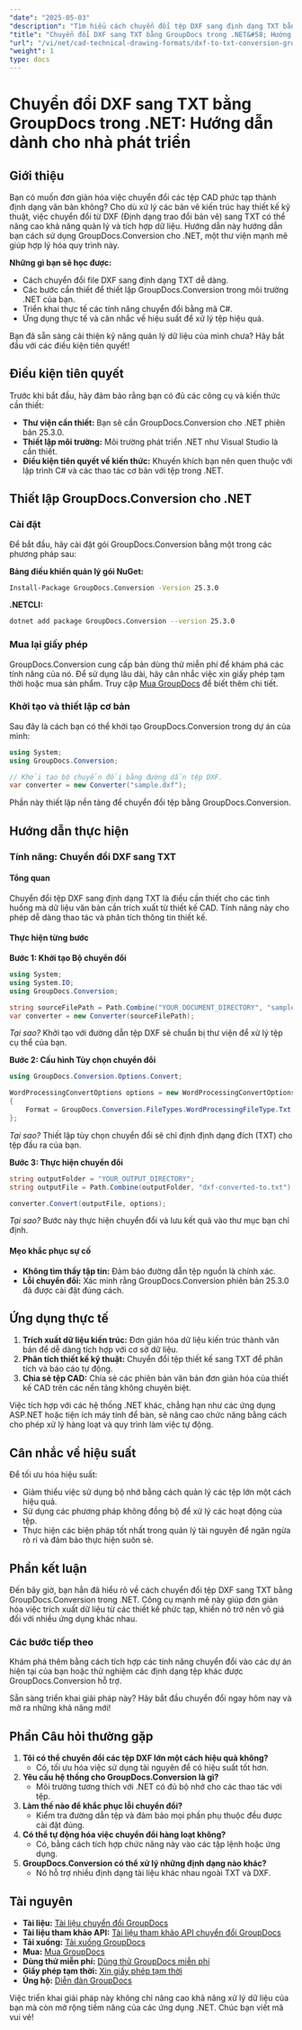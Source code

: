 ```yaml
---
"date": "2025-05-03"
"description": "Tìm hiểu cách chuyển đổi tệp DXF sang định dạng TXT bằng GroupDocs.Conversion cho .NET, hợp lý hóa việc quản lý và tích hợp dữ liệu CAD."
"title": "Chuyển đổi DXF sang TXT bằng GroupDocs trong .NET&#58; Hướng dẫn dành cho nhà phát triển"
"url": "/vi/net/cad-technical-drawing-formats/dxf-to-txt-conversion-groupdocs-net/"
"weight": 1
type: docs
---
```

# Chuyển đổi DXF sang TXT bằng GroupDocs trong .NET: Hướng dẫn dành cho nhà phát triển

## Giới thiệu

Bạn có muốn đơn giản hóa việc chuyển đổi các tệp CAD phức tạp thành định dạng văn bản không? Cho dù xử lý các bản vẽ kiến trúc hay thiết kế kỹ thuật, việc chuyển đổi từ DXF (Định dạng trao đổi bản vẽ) sang TXT có thể nâng cao khả năng quản lý và tích hợp dữ liệu. Hướng dẫn này hướng dẫn bạn cách sử dụng GroupDocs.Conversion cho .NET, một thư viện mạnh mẽ giúp hợp lý hóa quy trình này.

**Những gì bạn sẽ học được:**
- Cách chuyển đổi file DXF sang định dạng TXT dễ dàng.
- Các bước cần thiết để thiết lập GroupDocs.Conversion trong môi trường .NET của bạn.
- Triển khai thực tế các tính năng chuyển đổi bằng mã C#.
- Ứng dụng thực tế và cân nhắc về hiệu suất để xử lý tệp hiệu quả.

Bạn đã sẵn sàng cải thiện kỹ năng quản lý dữ liệu của mình chưa? Hãy bắt đầu với các điều kiện tiên quyết!

## Điều kiện tiên quyết

Trước khi bắt đầu, hãy đảm bảo rằng bạn có đủ các công cụ và kiến thức cần thiết:

- **Thư viện cần thiết:** Bạn sẽ cần GroupDocs.Conversion cho .NET phiên bản 25.3.0.
- **Thiết lập môi trường:** Môi trường phát triển .NET như Visual Studio là cần thiết.
- **Điều kiện tiên quyết về kiến thức:** Khuyến khích bạn nên quen thuộc với lập trình C# và các thao tác cơ bản với tệp trong .NET.

## Thiết lập GroupDocs.Conversion cho .NET

### Cài đặt

Để bắt đầu, hãy cài đặt gói GroupDocs.Conversion bằng một trong các phương pháp sau:

**Bảng điều khiển quản lý gói NuGet:**
```bash
Install-Package GroupDocs.Conversion -Version 25.3.0
```

**.NETCLI:**
```bash
dotnet add package GroupDocs.Conversion --version 25.3.0
```

### Mua lại giấy phép

GroupDocs.Conversion cung cấp bản dùng thử miễn phí để khám phá các tính năng của nó. Để sử dụng lâu dài, hãy cân nhắc việc xin giấy phép tạm thời hoặc mua sản phẩm. Truy cập [Mua GroupDocs](https://purchase.groupdocs.com/buy) để biết thêm chi tiết.

### Khởi tạo và thiết lập cơ bản

Sau đây là cách bạn có thể khởi tạo GroupDocs.Conversion trong dự án của mình:

```csharp
using System;
using GroupDocs.Conversion;

// Khởi tạo bộ chuyển đổi bằng đường dẫn tệp DXF.
var converter = new Converter("sample.dxf");
```

Phần này thiết lập nền tảng để chuyển đổi tệp bằng GroupDocs.Conversion.

## Hướng dẫn thực hiện

### Tính năng: Chuyển đổi DXF sang TXT

#### Tổng quan

Chuyển đổi tệp DXF sang định dạng TXT là điều cần thiết cho các tình huống mà dữ liệu văn bản cần trích xuất từ thiết kế CAD. Tính năng này cho phép dễ dàng thao tác và phân tích thông tin thiết kế.

#### Thực hiện từng bước

**Bước 1: Khởi tạo Bộ chuyển đổi**

```csharp
using System;
using System.IO;
using GroupDocs.Conversion;

string sourceFilePath = Path.Combine("YOUR_DOCUMENT_DIRECTORY", "sample.dxf");
var converter = new Converter(sourceFilePath);
```
*Tại sao?* Khởi tạo với đường dẫn tệp DXF sẽ chuẩn bị thư viện để xử lý tệp cụ thể của bạn.

**Bước 2: Cấu hình Tùy chọn chuyển đổi**

```csharp
using GroupDocs.Conversion.Options.Convert;

WordProcessingConvertOptions options = new WordProcessingConvertOptions
{
    Format = GroupDocs.Conversion.FileTypes.WordProcessingFileType.Txt
};
```
*Tại sao?* Thiết lập tùy chọn chuyển đổi sẽ chỉ định định dạng đích (TXT) cho tệp đầu ra của bạn.

**Bước 3: Thực hiện chuyển đổi**

```csharp
string outputFolder = "YOUR_OUTPUT_DIRECTORY";
string outputFile = Path.Combine(outputFolder, "dxf-converted-to.txt");

converter.Convert(outputFile, options);
```
*Tại sao?* Bước này thực hiện chuyển đổi và lưu kết quả vào thư mục bạn chỉ định.

#### Mẹo khắc phục sự cố
- **Không tìm thấy tập tin:** Đảm bảo đường dẫn tệp nguồn là chính xác.
- **Lỗi chuyển đổi:** Xác minh rằng GroupDocs.Conversion phiên bản 25.3.0 đã được cài đặt đúng cách.

## Ứng dụng thực tế

1. **Trích xuất dữ liệu kiến trúc:** Đơn giản hóa dữ liệu kiến trúc thành văn bản để dễ dàng tích hợp với cơ sở dữ liệu.
2. **Phân tích thiết kế kỹ thuật:** Chuyển đổi tệp thiết kế sang TXT để phân tích và báo cáo tự động.
3. **Chia sẻ tệp CAD:** Chia sẻ các phiên bản văn bản đơn giản hóa của thiết kế CAD trên các nền tảng không chuyên biệt.

Việc tích hợp với các hệ thống .NET khác, chẳng hạn như các ứng dụng ASP.NET hoặc tiện ích máy tính để bàn, sẽ nâng cao chức năng bằng cách cho phép xử lý hàng loạt và quy trình làm việc tự động.

## Cân nhắc về hiệu suất

Để tối ưu hóa hiệu suất:
- Giảm thiểu việc sử dụng bộ nhớ bằng cách quản lý các tệp lớn một cách hiệu quả.
- Sử dụng các phương pháp không đồng bộ để xử lý các hoạt động của tệp.
- Thực hiện các biện pháp tốt nhất trong quản lý tài nguyên để ngăn ngừa rò rỉ và đảm bảo thực hiện suôn sẻ.

## Phần kết luận

Đến bây giờ, bạn hẳn đã hiểu rõ về cách chuyển đổi tệp DXF sang TXT bằng GroupDocs.Conversion trong .NET. Công cụ mạnh mẽ này giúp đơn giản hóa việc trích xuất dữ liệu từ các thiết kế phức tạp, khiến nó trở nên vô giá đối với nhiều ứng dụng khác nhau.

### Các bước tiếp theo

Khám phá thêm bằng cách tích hợp các tính năng chuyển đổi vào các dự án hiện tại của bạn hoặc thử nghiệm các định dạng tệp khác được GroupDocs.Conversion hỗ trợ.

Sẵn sàng triển khai giải pháp này? Hãy bắt đầu chuyển đổi ngay hôm nay và mở ra những khả năng mới!

## Phần Câu hỏi thường gặp

1. **Tôi có thể chuyển đổi các tệp DXF lớn một cách hiệu quả không?**
   - Có, tối ưu hóa việc sử dụng tài nguyên để có hiệu suất tốt hơn.
2. **Yêu cầu hệ thống cho GroupDocs.Conversion là gì?**
   - Môi trường tương thích với .NET có đủ bộ nhớ cho các thao tác với tệp.
3. **Làm thế nào để khắc phục lỗi chuyển đổi?**
   - Kiểm tra đường dẫn tệp và đảm bảo mọi phần phụ thuộc đều được cài đặt đúng.
4. **Có thể tự động hóa việc chuyển đổi hàng loạt không?**
   - Có, bằng cách tích hợp chức năng này vào các tập lệnh hoặc ứng dụng.
5. **GroupDocs.Conversion có thể xử lý những định dạng nào khác?**
   - Nó hỗ trợ nhiều định dạng tài liệu khác nhau ngoài TXT và DXF.

## Tài nguyên

- **Tài liệu:** [Tài liệu chuyển đổi GroupDocs](https://docs.groupdocs.com/conversion/net/)
- **Tài liệu tham khảo API:** [Tài liệu tham khảo API chuyển đổi GroupDocs](https://reference.groupdocs.com/conversion/net/)
- **Tải xuống:** [Tải xuống GroupDocs](https://releases.groupdocs.com/conversion/net/)
- **Mua:** [Mua GroupDocs](https://purchase.groupdocs.com/buy)
- **Dùng thử miễn phí:** [Dùng thử GroupDocs miễn phí](https://releases.groupdocs.com/conversion/net/)
- **Giấy phép tạm thời:** [Xin giấy phép tạm thời](https://purchase.groupdocs.com/temporary-license/)
- **Ủng hộ:** [Diễn đàn GroupDocs](https://forum.groupdocs.com/c/conversion/10)

Việc triển khai giải pháp này không chỉ nâng cao khả năng xử lý dữ liệu của bạn mà còn mở rộng tiềm năng của các ứng dụng .NET. Chúc bạn viết mã vui vẻ!